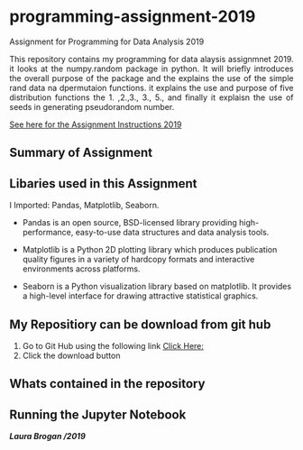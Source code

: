 # programming-assignment-2019
Assignment for Programming for Data Analysis 2019
 
<p align="justify">This repository contains my programming for data alaysis assignmnet 2019. it looks at the numpy.random package in python.  It will briefly introduces the overall purpose of the package and the explains the use of the simple rand data na dpermutaion functions.  it explains the use and purpose of five distribution functions the 1. ,2.,3., 3., 5., and finally it explaisn the use of  seeds in generating pseudorandom number.</p>

[See here for the Assignment Instructions 2019](https:)



## Summary of Assignment



## Libaries used in this Assignment
I Imported: Pandas, Matplotlib, Seaborn.

* Pandas is an open source, BSD-licensed library providing high-performance, easy-to-use data structures and data analysis tools.

* Matplotlib is a Python 2D plotting library which produces publication quality figures in a variety of hardcopy formats and interactive environments across platforms.

* Seaborn is a Python visualization library based on matplotlib. It provides a high-level interface for drawing attractive statistical graphics.



## My Repositiory can be download from git hub 
1. Go to Git Hub using the following link [Click Here:](http)
2. Click the download button

## Whats contained in the repository

## Running the Jupyter Notebook



 

***Laura Brogan /2019*** 

